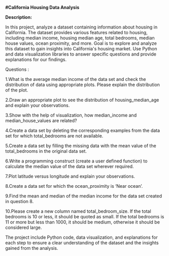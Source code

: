 **#California Housing Data Analysis**


**Description:**

In this project, analyze a dataset containing information about housing in California. The dataset provides various features related to housing, including median income, housing median age, total bedrooms, median house values, ocean proximity, and more. Goal is to explore and analyze this dataset to gain insights into California's housing market. Use Python and data visualization libraries to answer specific questions and provide explanations for our findings.

Questions :

1.What is the average median income of the data set and check the distribution of data using appropriate plots. Please explain the distribution of the plot.

2.Draw an appropriate plot to see the distribution of housing_median_age and explain your observations.

3.Show with the help of visualization, how median_income and median_house_values are related?

4.Create a data set by deleting the corresponding examples from the data set for which total_bedrooms are not available.

5.Create a data set by filling the missing data with the mean value of the total_bedrooms in the original data set.

6.Write a programming construct (create a user defined function) to calculate the median value of the data set wherever required.

7.Plot latitude versus longitude and explain your observations.

8.Create a data set for which the ocean_proximity is ‘Near ocean’.

9.Find the mean and median of the median income for the data set created in question 8.

10.Please create a new column named total_bedroom_size. If the total bedrooms is 10 or less, it should be quoted as small. If the total bedrooms is 11 or more but less than 1000, it should be medium, otherwise it should be considered large.

The project include Python code, data visualization, and explanations for each step to ensure a clear understanding of the dataset and the insights gained from the analysis.
